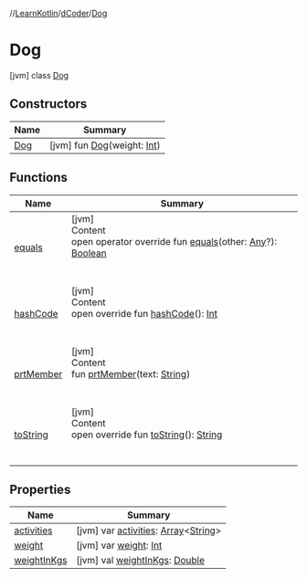 //[LearnKotlin](../../index.md)/[dCoder](../index.md)/[Dog](index.md)



# Dog  
 [jvm] class [Dog](index.md)   


## Constructors  
  
|  Name|  Summary| 
|---|---|
| [Dog](-dog.md)|  [jvm] fun [Dog](-dog.md)(weight: [Int](https://kotlinlang.org/api/latest/jvm/stdlib/kotlin/-int/index.html))   <br>


## Functions  
  
|  Name|  Summary| 
|---|---|
| [equals](../../testOk/-rectangle/index.md#kotlin/Any/equals/#kotlin.Any?/PointingToDeclaration/)| [jvm]  <br>Content  <br>open operator override fun [equals](../../testOk/-rectangle/index.md#kotlin/Any/equals/#kotlin.Any?/PointingToDeclaration/)(other: [Any](https://kotlinlang.org/api/latest/jvm/stdlib/kotlin/-any/index.html)?): [Boolean](https://kotlinlang.org/api/latest/jvm/stdlib/kotlin/-boolean/index.html)  <br><br><br>
| [hashCode](../../testOk/-rectangle/index.md#kotlin/Any/hashCode/#/PointingToDeclaration/)| [jvm]  <br>Content  <br>open override fun [hashCode](../../testOk/-rectangle/index.md#kotlin/Any/hashCode/#/PointingToDeclaration/)(): [Int](https://kotlinlang.org/api/latest/jvm/stdlib/kotlin/-int/index.html)  <br><br><br>
| [prtMember](prt-member.md)| [jvm]  <br>Content  <br>fun [prtMember](prt-member.md)(text: [String](https://kotlinlang.org/api/latest/jvm/stdlib/kotlin/-string/index.html))  <br><br><br>
| [toString](../../testOk/-rectangle/index.md#kotlin/Any/toString/#/PointingToDeclaration/)| [jvm]  <br>Content  <br>open override fun [toString](../../testOk/-rectangle/index.md#kotlin/Any/toString/#/PointingToDeclaration/)(): [String](https://kotlinlang.org/api/latest/jvm/stdlib/kotlin/-string/index.html)  <br><br><br>


## Properties  
  
|  Name|  Summary| 
|---|---|
| [activities](index.md#dCoder/Dog/activities/#/PointingToDeclaration/)|  [jvm] var [activities](index.md#dCoder/Dog/activities/#/PointingToDeclaration/): [Array](https://kotlinlang.org/api/latest/jvm/stdlib/kotlin/-array/index.html)<[String](https://kotlinlang.org/api/latest/jvm/stdlib/kotlin/-string/index.html)>   <br>
| [weight](index.md#dCoder/Dog/weight/#/PointingToDeclaration/)|  [jvm] var [weight](index.md#dCoder/Dog/weight/#/PointingToDeclaration/): [Int](https://kotlinlang.org/api/latest/jvm/stdlib/kotlin/-int/index.html)   <br>
| [weightInKgs](index.md#dCoder/Dog/weightInKgs/#/PointingToDeclaration/)|  [jvm] val [weightInKgs](index.md#dCoder/Dog/weightInKgs/#/PointingToDeclaration/): [Double](https://kotlinlang.org/api/latest/jvm/stdlib/kotlin/-double/index.html)   <br>

